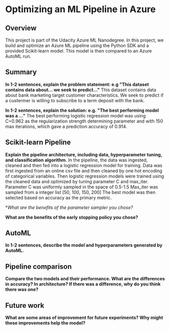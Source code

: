 # Optimizing an ML Pipeline in Azure

## Overview
This project is part of the Udacity Azure ML Nanodegree.
In this project, we build and optimize an Azure ML pipeline using the Python SDK and a provided Scikit-learn model.
This model is then compared to an Azure AutoML run.

## Summary
**In 1-2 sentences, explain the problem statement: e.g "This dataset contains data about... we seek to predict..."**
This dataset contains data about bank marketing target customer characteristics. 
We seek to predict if a custermer is willing to subscribe to a term deposit with the bank.  

**In 1-2 sentences, explain the solution: e.g. "The best performing model was a ..."**
The best performing logistic regression model was using C=0.962 as the regularization strength determining parameter and with 150 max iterations, which gave a prediction accuracy of 0.914.

## Scikit-learn Pipeline
**Explain the pipeline architecture, including data, hyperparameter tuning, and classification algorithm.**
In the pipeline, the data was ingested, cleaned and then fed into a logistic regression model for training.
Data was first ingested from an online csv file and then cleaned by one hot encoding of categorical variables.
Then logistic regression models were trained using the cleaned data and optimized by tuning parameter C and max_iter.
Parameter C was uniformly sampled in the space of 0.5-1.5
Max_iter was sampled from a integer list [50, 100, 150, 200]
The best model was then selected based on accuracy as the primary metric.

**What are the benefits of the parameter sampler you chose?*


**What are the benefits of the early stopping policy you chose?**

## AutoML
**In 1-2 sentences, describe the model and hyperparameters generated by AutoML.**

## Pipeline comparison
**Compare the two models and their performance. What are the differences in accuracy? In architecture? If there was a difference, why do you think there was one?**

## Future work
**What are some areas of improvement for future experiments? Why might these improvements help the model?**
